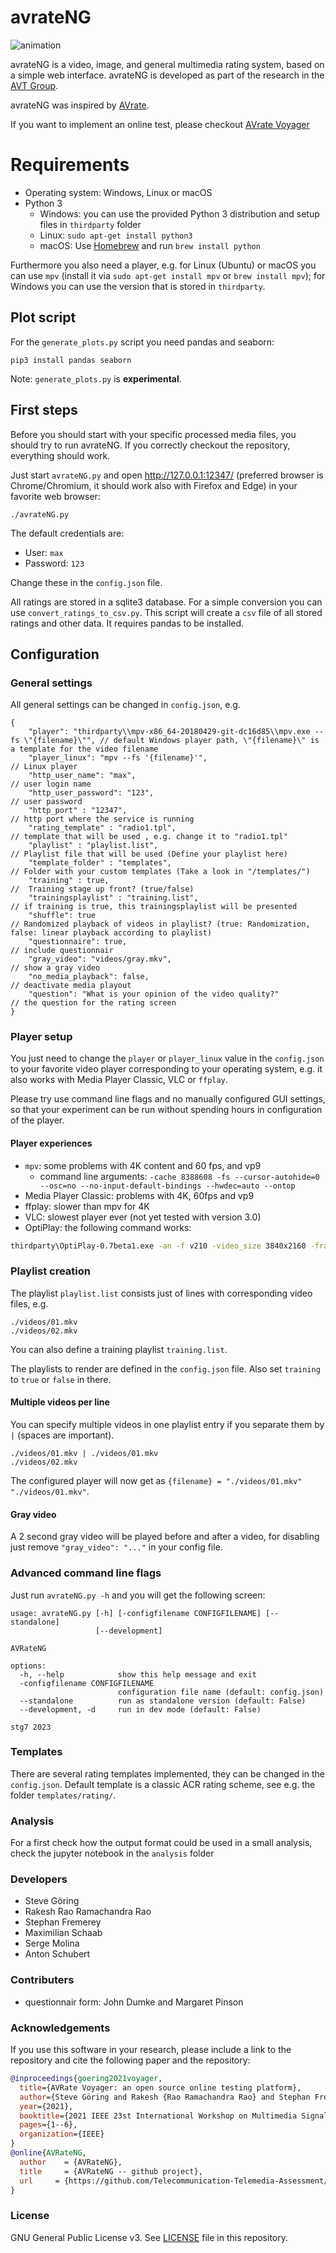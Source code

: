 # avrateNG
![animation](doc/animation.gif)

avrateNG is a video, image, and general multimedia rating system, based on a simple web interface. avrateNG is developed as part of the research in the [AVT Group](https://www.tu-ilmenau.de/en/audio-visual-technology/).

avrateNG was inspired by [AVrate](https://github.com/Telecommunication-Telemedia-Assessment/AVRate).

If you want to implement an online test, please checkout [AVrate Voyager](https://github.com/Telecommunication-Telemedia-Assessment/AVrateVoyager)

# Requirements

* Operating system: Windows, Linux or macOS
* Python 3
    - Windows: you can use the provided Python 3 distribution and setup files in `thirdparty` folder
    - Linux: `sudo apt-get install python3`
    - macOS: Use [Homebrew](https://brew.sh/) and run `brew install python`

Furthermore you also need a player, e.g. for Linux (Ubuntu) or macOS you can use `mpv` (install it via `sudo apt-get install mpv` or `brew install mpv`); for Windows you can use the version that is stored in `thirdparty`.

## Plot script
For the `generate_plots.py` script you need pandas and seaborn:

    pip3 install pandas seaborn

Note: `generate_plots.py` is **experimental**.

## First steps

Before you should start with your specific processed media files, you should try to run avrateNG. If you correctly checkout the repository, everything should work.

Just start `avrateNG.py` and open http://127.0.0.1:12347/ (preferred browser is Chrome/Chromium, it should work also with Firefox and Edge) in your favorite web browser:

```
./avrateNG.py
```

The default credentials are:

- User: `max`
- Password: `123`

Change these in the `config.json` file.

All ratings are stored in a sqlite3 database. For a simple conversion you can use `convert_ratings_to_csv.py`. This script will create a `csv` file of all stored ratings and other data. It requires pandas to be installed.

## Configuration

### General settings
All general settings can be changed in `config.json`, e.g.

```
{
    "player": "thirdparty\\mpv-x86_64-20180429-git-dc16d85\\mpv.exe --fs \"{filename}\"", // default Windows player path, \"{filename}\" is a template for the video filename
    "player_linux": "mpv --fs '{filename}'",                                  // Linux player
    "http_user_name": "max",                                                  // user login name
    "http_user_password": "123",                                              // user password
    "http_port" : "12347",                                                    // http port where the service is running
    "rating_template" : "radio1.tpl",                                         // template that will be used , e.g. change it to "radio1.tpl"
    "playlist" : "playlist.list",                                             // Playlist file that will be used (Define your playlist here)
    "template_folder" : "templates",                                          // Folder with your custom templates (Take a look in "/templates/")
    "training" : true,                                                        //  Training stage up front? (true/false)
    "trainingsplaylist" : "training.list",                                    // if training is true, this trainingsplaylist will be presented
    "shuffle": true                                                           // Randomized playback of videos in playlist? (true: Randomization, false: linear playback according to playlist)
    "questionnaire": true,                                                    // include questionnair
    "gray_video": "videos/gray.mkv",                                          // show a gray video 
    "no_media_playback": false,                                               // deactivate media playout
    "question": "What is your opinion of the video quality?"                  // the question for the rating screen
}
```

### Player setup

You just need to change the `player` or `player_linux` value in the `config.json` to your favorite video player corresponding to your operating system, e.g. it also works with Media Player Classic, VLC or `ffplay`.

Please try use command line flags and no manually configured GUI settings, so that your experiment can be run without spending hours in configuration of the player.

#### Player experiences

* `mpv`: some problems with 4K content and 60 fps, and vp9
    * command line arguments: `-cache 8388608 -fs --cursor-autohide=0 --osc=no --no-input-default-bindings --hwdec=auto --ontop`
* Media Player Classic: problems with 4K, 60fps and vp9
* ffplay: slower than mpv for 4K
* VLC: slowest player ever (not yet tested with version 3.0)
* OptiPlay: the following command works:
```bash
thirdparty\OptiPlay-0.7beta1.exe -an -f v210 -video_size 3840x2160 -framerate 60 -i {filename}
```

### Playlist creation

The playlist `playlist.list` consists just of lines with corresponding video files, e.g.

```
./videos/01.mkv
./videos/02.mkv
```

You can also define a training playlist `training.list`.

The playlists to render are defined in the `config.json` file. Also set `training` to `true` or `false` in there.

#### Multiple videos per line

You can specify multiple videos in one playlist entry if you separate them by ` | ` (spaces are important).

```
./videos/01.mkv | ./videos/01.mkv
./videos/02.mkv
```

The configured player will now get as `{filename} = "./videos/01.mkv" "./videos/01.mkv"`.

#### Gray video

A 2 second gray video will be played before and after a video, for disabling
just remove `"gray_video": "..."` in your config file.

### Advanced command line flags

Just run `avrateNG.py -h` and you will get the following screen:

```
usage: avrateNG.py [-h] [-configfilename CONFIGFILENAME] [--standalone]
                   [--development]

AVRateNG

options:
  -h, --help            show this help message and exit
  -configfilename CONFIGFILENAME
                        configuration file name (default: config.json)
  --standalone          run as standalone version (default: False)
  --development, -d     run in dev mode (default: False)

stg7 2023
```

### Templates

There are several rating templates implemented, they can be changed in the `config.json`. Default template is a classic ACR rating scheme, see e.g. the folder `templates/rating/`.

### Analysis
For a first check how the output format could be used in a small analysis, check the jupyter notebook in the `analysis` folder

### Developers

* Steve Göring
* Rakesh Rao Ramachandra Rao
* Stephan Fremerey
* Maximilian Schaab
* Serge Molina
* Anton Schubert

### Contributers
* questionnair form: John Dumke and Margaret Pinson


### Acknowledgements

If you use this software in your research, please include a link to the repository and cite the following paper and the repository:

```bibtex
@inproceedings{goering2021voyager,
  title={AVRate Voyager: an open source online testing platform},
  author={Steve Göring and Rakesh {Rao Ramachandra Rao} and Stephan Fremerey and Alexander Raake},
  year={2021},
  booktitle={2021 IEEE 23st International Workshop on Multimedia Signal Processing (MMSP)},
  pages={1--6},
  organization={IEEE}
}
@online{AVRateNG,
  author    = {AVRateNG},
  title     = {AVRateNG -- github project},
  url     = {https://github.com/Telecommunication-Telemedia-Assessment/avrateNG},
}
```
### License

GNU General Public License v3. See [LICENSE](LICENSE) file in this repository.

